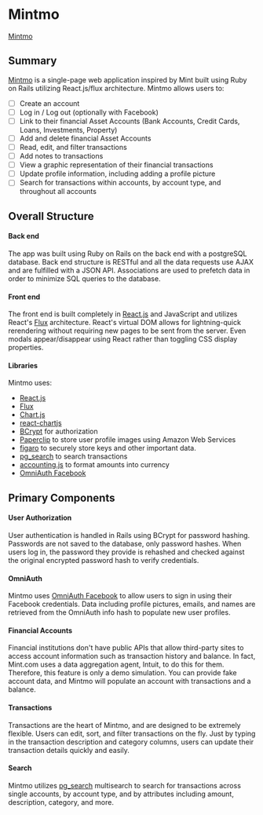 # Mintmo

[Mintmo][mintmo]

[mintmo]: http://www.mymintmo.com/

## Summary

[Mintmo][mintmo] is a single-page web application inspired by Mint built using Ruby on Rails
utilizing React.js/flux architecture. Mintmo allows users to:

- [ ] Create an account
- [ ] Log in / Log out (optionally with Facebook)
- [ ] Link to their financial Asset Accounts (Bank Accounts, Credit Cards, Loans, Investments, Property)
- [ ] Add and delete financial Asset Accounts
- [ ] Read, edit, and filter transactions
- [ ] Add notes to transactions
- [ ] View a graphic representation of their financial transactions
- [ ] Update profile information, including adding a profile picture
- [ ] Search for transactions within accounts, by account type, and throughout all accounts

## Overall Structure

#### Back end
The app was built using Ruby on Rails on the back end with a postgreSQL database. Back end structure is RESTful and all  the data requests use AJAX and are fulfilled with a JSON API. Associations are used to prefetch data in order to minimize SQL queries to the database.

#### Front end
The front end is built completely in [React.js][React] and JavaScript and utilizes React's [Flux][Flux] architecture. React's virtual DOM allows for lightning-quick rerendering without requiring new pages to be sent from the server. Even modals appear/disappear using React rather than toggling CSS display properties.

#### Libraries

Mintmo uses:
- [React.js][React]
- [Flux][Flux]
- [Chart.js][Chart.js]
- [react-chartjs][react-chartjs]
- [BCrypt](https://github.com/codahale/bcrypt-ruby) for authorization
- [Paperclip](https://github.com/thoughtbot/paperclip) to store user profile images using Amazon Web Services
- [figaro](https://github.com/laserlemon/figaro) to securely store keys and other important data.
- [pg_search][pg_search] to search transactions
- [accounting.js](https://github.com/openexchangerates/accounting.js) to format amounts into currency
- [OmniAuth Facebook][OmniAuth Facebook]

## Primary Components

#### User Authorization
User authentication is handled in Rails using BCrypt for password hashing. Passwords are not saved to the database, only password hashes. When users log in, the password they provide is rehashed and checked against the original encrypted password hash to verify credentials.

#### OmniAuth
Mintmo uses [OmniAuth Facebook][OmniAuth Facebook] to allow users to sign in using their Facebook credentials. Data including profile pictures, emails, and names are retrieved from the OmniAuth info hash to populate new user profiles.

#### Financial Accounts
Financial institutions don't have public APIs that allow third-party sites to access account information such as transaction history and balance. In fact, Mint.com uses a data aggregation agent, Intuit, to do this for them. Therefore, this feature is only a demo simulation. You can provide fake account data, and Mintmo will populate an account with transactions and a balance.

#### Transactions
Transactions are the heart of Mintmo, and are designed to be extremely flexible. Users can edit, sort, and filter transactions on the fly. Just by typing in the transaction description and category columns, users can update their transaction details quickly and easily.


#### Search
Mintmo utilizes [pg_search][pg_search] multisearch to search for transactions across single accounts, by account type, and by attributes including amount, description, category, and more.



[Chart.js]:http://www.chartjs.org/
[react-chartjs]:https://github.com/jhudson8/react-chartjs
[pg_search]:https://github.com/Casecommons/pg_search
[OmniAuth Facebook]:https://github.com/mkdynamic/omniauth-facebook
[React]:https://facebook.github.io/react/
[Flux]:https://facebook.github.io/flux/
